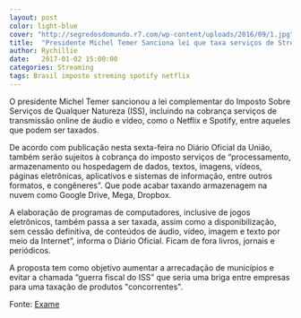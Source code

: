 ```yaml
---
layout: post
color: light-blue
cover: "http://segredosdomundo.r7.com/wp-content/uploads/2016/09/1.jpg"
title:  "Presidente Michel Temer Sanciona lei que taxa serviços de Streaming"
author: Rychillie
date:   2017-01-02 15:00:00
categories: Streaming
tags: Brasil imposto streming spotify netflix
---
```

O presidente Michel Temer sancionou a lei complementar do Imposto Sobre Serviços de Qualquer Natureza (ISS), incluindo na cobrança serviços de transmissão online de áudio e vídeo, como o Netflix e Spotify, entre aqueles que podem ser taxados.

De acordo com publicação nesta sexta-feira no Diário Oficial da União, também serão sujeitos à cobrança do imposto serviços de “processamento, armazenamento ou hospedagem de dados, textos, imagens, vídeos, páginas eletrônicas, aplicativos e sistemas de informação, entre outros formatos, e congêneres”. Que pode acabar taxando armazenagem na nuvem como Google Drive, Mega, Dropbox.

A elaboração de programas de computadores, inclusive de jogos eletrônicos, também passa a ser taxada, assim como a disponibilização, sem cessão definitiva, de conteúdos de áudio, vídeo, imagem e texto por meio da Internet”, informa o Diário Oficial. Ficam de fora livros, jornais e periódicos.

A proposta tem como objetivo aumentar a arrecadação de municípios e evitar a chamada “guerra fiscal do ISS” que seria uma briga entre empresas para uma taxação de produtos "concorrentes".

Fonte: <a href="http://exame.abril.com.br/economia/temer-sanciona-com-vetos-lei-que-altera-cobranca-do-iss/">Exame</a>

<script async src="//pagead2.googlesyndication.com/pagead/js/adsbygoogle.js"></script>
<!-- Final_texto_okgnow -->
<ins class="adsbygoogle"
     style="display:block"
     data-ad-client="ca-pub-7837358846130941"
     data-ad-slot="9265933715"
     data-ad-format="auto"></ins>
<script>
(adsbygoogle = window.adsbygoogle || []).push({});
</script>

